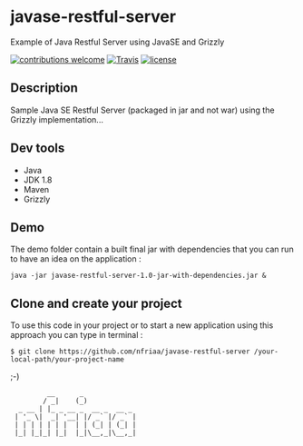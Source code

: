 # javase-restful-server
Example of Java Restful Server using JavaSE and Grizzly 

[![contributions welcome](https://img.shields.io/badge/contributions-welcome-orange.svg?style=flat)](https://github.com/nfriaa/javase-restful-server/issues) [![Travis](https://img.shields.io/travis/rust-lang/rust.svg)](https://github.com/nfriaa/javase-restful-server) [![license](https://img.shields.io/github/license/mashape/apistatus.svg)](https://github.com/nfriaa/javase-restful-server/blob/master/LICENSE)

## Description
Sample Java SE Restful Server (packaged in jar and not war) using the Grizzly implementation...

## Dev tools
* Java 
* JDK 1.8
* Maven
* Grizzly

## Demo
The demo folder contain a built final jar with dependencies that you can run to have an idea on the application : 
```
java -jar javase-restful-server-1.0-jar-with-dependencies.jar &
```
## Clone and create your project
To use this code in your project or to start a new application using this approach you can type in terminal : 
```
$ git clone https://github.com/nfriaa/javase-restful-server /your-local-path/your-project-name
```

;-)
```
         __      _             
        / _|    (_)            
  _ __ | |_ _ __ _  __ _  __ _ 
 | '_ \|  _| '__| |/ _` |/ _` |
 | | | | | | |  | | (_| | (_| |
 |_| |_|_| |_|  |_|\__,_|\__,_|
```      
